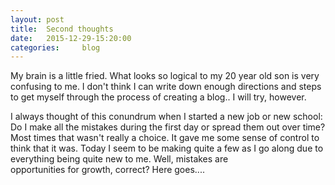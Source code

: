 ```yaml
---
layout: post
title:  Second thoughts
date:   2015-12-29-15:20:00
categories:     blog
---
```

My brain is a little fried.
What looks so logical to my 20 year old son is very confusing to me.
I don't think I can write down enough directions and steps to get
 myself through the process of creating a blog..  I will try, however.  

  I always thought
of this conundrum when I started a new job or new school: Do I make all
the mistakes during the first day or spread them out over time? Most times
that wasn't really a choice. It gave me some sense of control to think that it was. 
 Today I seem to be making quite a few as I
go along due to everything being quite new to me.  Well, mistakes are                  
opportunities for growth, correct?  Here goes....

